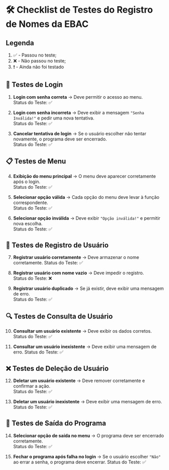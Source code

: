 # 🛠️ Checklist de Testes do Registro de Nomes da EBAC

## Legenda
1. ✅ - Passou no teste;
2. ❌ - Não passou no teste;
3. ❗️ - Ainda não foi testado



## 🔐 Testes de Login
1. **Login com senha correta** → Deve permitir o acesso ao menu.  
Status do Teste: ✅

2. **Login com senha incorreta** → Deve exibir a mensagem `"Senha Inválida!"` e pedir uma nova tentativa.  
Status do Teste: ✅

3. **Cancelar tentativa de login** → Se o usuário escolher não tentar novamente, o programa deve ser encerrado.  
Status do Teste: ✅



## 📋 Testes de Menu
4. **Exibição do menu principal** → O menu deve aparecer corretamente após o login.  
Status do Teste: ✅

5. **Selecionar opção válida** → Cada opção do menu deve levar à função correspondente.  
Status do Teste: ✅

6. **Selecionar opção inválida** → Deve exibir `"Opção inválida!"` e permitir nova escolha.  
Status do Teste: ✅



## 👤 Testes de Registro de Usuário
7. **Registrar usuário corretamente** → Deve armazenar o nome corretamente. 
Status do Teste: ✅

8. **Registrar usuário com nome vazio** → Deve impedir o registro.  
Status do Teste: ❌

9. **Registrar usuário duplicado** → Se já existir, deve exibir uma mensagem de erro.  
Status do Teste: ✅



## 🔍 Testes de Consulta de Usuário
10. **Consultar um usuário existente** → Deve exibir os dados corretos. 
Status do Teste: ✅

11. **Consultar um usuário inexistente** → Deve exibir uma mensagem de erro. 
Status do Teste: ✅



## ❌ Testes de Deleção de Usuário
12. **Deletar um usuário existente** → Deve remover corretamente e confirmar a ação.  
Status do Teste: ✅

13. **Deletar um usuário inexistente** → Deve exibir uma mensagem de erro.  
Status do Teste: ✅



## 🚪 Testes de Saída do Programa
14. **Selecionar opção de saída no menu** → O programa deve ser encerrado corretamente.  
Status do Teste: ✅

15. **Fechar o programa após falha no login** → Se o usuário escolher `"Não"` ao errar a senha, o programa deve encerrar.
Status do Teste: ✅

